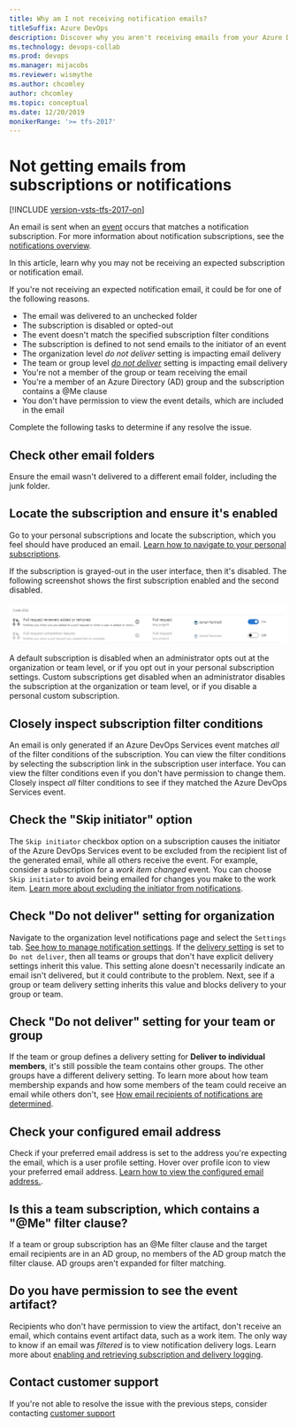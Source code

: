 ```yaml
---
title: Why am I not receiving notification emails?
titleSuffix: Azure DevOps
description: Discover why you aren't receiving emails from your Azure DevOps or TFS notification subscriptions and fix it.
ms.technology: devops-collab
ms.prod: devops
ms.manager: mijacobs
ms.reviewer: wismythe
ms.author: chcomley
author: chcomley
ms.topic: conceptual
ms.date: 12/20/2019
monikerRange: '>= tfs-2017'
---
```


# Not getting emails from subscriptions or notifications

[!INCLUDE [version-vsts-tfs-2017-on](../_shared/version-tfs-2017-through-vsts.md)]

An email is sent when an [event](oob-supported-event-types.md) occurs that matches a notification subscription. For more information about notification subscriptions, see the [notifications overview](about-notifications.md).

In this article, learn why you may not be receiving an expected subscription or notification email.

If you're not receiving an expected notification email, it could be for one of the following reasons.

* The email was delivered to an unchecked folder
* The subscription is disabled or opted-out
* The event doesn't match the specified subscription filter conditions
* The subscription is defined to not send emails to the initiator of an event
* The organization level _do not deliver_ setting is impacting email delivery
* The team or group level [_do not deliver_](#step-6-check-do-not-deliver-setting-for-your-team-or-group) setting is impacting email delivery
* You're not a member of the group or team receiving the email
* You're a member of an Azure Directory (AD) group and the subscription contains a @Me clause
* You don't have permission to view the event details, which are included in the email

Complete the following tasks to determine if any resolve the issue.

## Check other email folders

Ensure the email wasn't delivered to a different email folder, including the junk folder.

## Locate the subscription and ensure it's enabled

Go to your personal subscriptions and locate the subscription, which you feel should have produced an email. [Learn how to navigate to your personal subscriptions](navigating-the-ui.md#navigating-to-the-personal-notifications-page).

If the subscription is grayed-out in the user interface, then it's disabled. The following screenshot shows the first subscription enabled and the second disabled.

![subscription disabled](_img/subscription-disabled.png)

A default subscription is disabled when an administrator opts out at the organization or team level, or if you opt out in your personal subscription settings. Custom subscriptions get disabled when an administrator disables the subscription at the organization or team level, or if you disable a personal custom subscription.

## Closely inspect subscription filter conditions

An email is only generated if an Azure DevOps Services event matches _all_ of the filter conditions of the subscription. You can view the filter conditions by selecting the subscription link in the subscription user interface. You can view the filter conditions even if you don't have permission to change them. Closely inspect _all_ filter conditions to see if they matched the Azure DevOps Services event.

## Check the "Skip initiator" option

The `Skip initiator` checkbox option on a subscription causes the initiator of the Azure DevOps Services event to be excluded from the recipient list of the generated email, while all others receive the event. For example, consider a subscription for a _work item changed_ event. You can choose `Skip initiator` to avoid being emailed for changes you make to the work item. [Learn more about excluding the initiator from notifications](exclude-self-from-email.md).

## Check "Do not deliver" setting for organization

Navigate to the organization level notifications page and select the `Settings` tab. [See how to manage notification settings](manage-organization-notifications-settings.md). If the [delivery setting](#step-6-check-do-not-deliver-setting-for-your-team-or-group) is set to `Do not deliver`, then all teams or groups that don't have explicit delivery settings inherit this value. This setting alone doesn't necessarily indicate an email isn't delivered, but it could contribute to the problem. Next, see if a group or team delivery setting inherits this value and blocks delivery to your group or team.

## Check "Do not deliver" setting for your team or group

If the team or group defines a delivery setting for **Deliver to individual members**, it's still possible the team contains other groups. The other groups have a different delivery setting. To learn more about how team membership expands and how some members of the team could receive an email while others don't, see [How email recipients of notifications are determined](concepts-email-recipients.md).

## Check your configured email address

Check if your preferred email address is set to the address you're expecting the email, which is a user profile setting. Hover over profile icon to view your preferred email address. [Learn how to view the configured email address.](../organizations/settings/set-your-preferences.md).

## Is this a team subscription, which contains a "@Me" filter clause?

If a team or group subscription has an @Me filter clause and the target email recipients are in an AD group, no members of the AD group match the filter clause. AD groups aren't expanded for filter matching.

## Do you have permission to see the event artifact?

Recipients who don't have permission to view the artifact, don't receive an email, which contains event artifact data, such as a work item. The only way to know if an email was _filtered_ is to view notification delivery logs. Learn more about [enabling and retrieving subscription and delivery logging](use-subscription-logging.md).

## Contact customer support

If you're not able to resolve the issue with the previous steps, consider contacting [customer support](troubleshoot-contact-support.md)